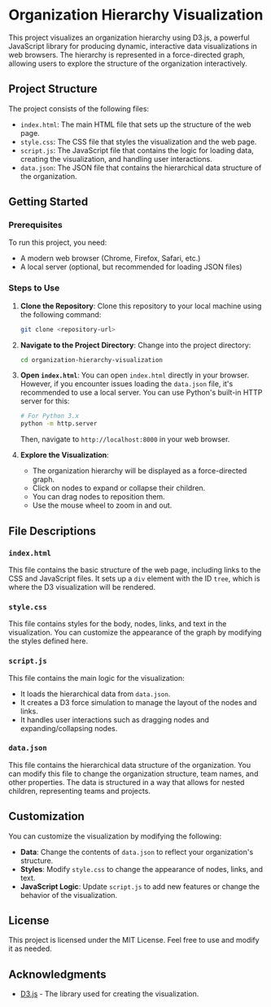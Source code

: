 # Organization Hierarchy Visualization

This project visualizes an organization hierarchy using D3.js, a powerful JavaScript library for producing dynamic, interactive data visualizations in web browsers. The hierarchy is represented in a force-directed graph, allowing users to explore the structure of the organization interactively.

## Project Structure

The project consists of the following files:

- `index.html`: The main HTML file that sets up the structure of the web page.
- `style.css`: The CSS file that styles the visualization and the web page.
- `script.js`: The JavaScript file that contains the logic for loading data, creating the visualization, and handling user interactions.
- `data.json`: The JSON file that contains the hierarchical data structure of the organization.

## Getting Started

### Prerequisites

To run this project, you need:

- A modern web browser (Chrome, Firefox, Safari, etc.)
- A local server (optional, but recommended for loading JSON files)

### Steps to Use

1. **Clone the Repository**: 
   Clone this repository to your local machine using the following command:
   ```bash
   git clone <repository-url>
   ```

2. **Navigate to the Project Directory**:
   Change into the project directory:
   ```bash
   cd organization-hierarchy-visualization
   ```

3. **Open `index.html`**:
   You can open `index.html` directly in your browser. However, if you encounter issues loading the `data.json` file, it's recommended to use a local server. You can use Python's built-in HTTP server for this:
   ```bash
   # For Python 3.x
   python -m http.server
   ```
   Then, navigate to `http://localhost:8000` in your web browser.

4. **Explore the Visualization**:
   - The organization hierarchy will be displayed as a force-directed graph.
   - Click on nodes to expand or collapse their children.
   - You can drag nodes to reposition them.
   - Use the mouse wheel to zoom in and out.

## File Descriptions

### `index.html`

This file contains the basic structure of the web page, including links to the CSS and JavaScript files. It sets up a `div` element with the ID `tree`, which is where the D3 visualization will be rendered.

### `style.css`

This file contains styles for the body, nodes, links, and text in the visualization. You can customize the appearance of the graph by modifying the styles defined here.

### `script.js`

This file contains the main logic for the visualization:
- It loads the hierarchical data from `data.json`.
- It creates a D3 force simulation to manage the layout of the nodes and links.
- It handles user interactions such as dragging nodes and expanding/collapsing nodes.

### `data.json`

This file contains the hierarchical data structure of the organization. You can modify this file to change the organization structure, team names, and other properties. The data is structured in a way that allows for nested children, representing teams and projects.

## Customization

You can customize the visualization by modifying the following:

- **Data**: Change the contents of `data.json` to reflect your organization's structure.
- **Styles**: Modify `style.css` to change the appearance of nodes, links, and text.
- **JavaScript Logic**: Update `script.js` to add new features or change the behavior of the visualization.

## License

This project is licensed under the MIT License. Feel free to use and modify it as needed.

## Acknowledgments

- [D3.js](https://d3js.org/) - The library used for creating the visualization.